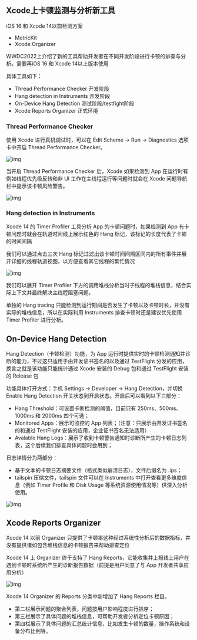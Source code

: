 ## Xcode上卡顿监测与分析新工具

iOS 16 和 Xcode 14以前检测方案

- MetricKit
- Xcode Organizer

WWDC2022上介绍了新的工具帮助开发者在不同开发阶段进行卡顿的排查与分析。需要再iOS 16 和 Xcode 14以上版本使用

具体工具如下：

- Thread Performance Checker  开发阶段
- Hang detection in Instruments 开发阶段
- On-Device Hang Detection  测试阶段/testfight阶段
- Xcode Reports Organizer 正式环境

### Thread Performance Checker

使用 Xcode 进行真机调试时，可以在 Edit Scheme -> Run -> Diagnostics 选项卡中开启 Thread Performance Checker。

![img](http://xingyajie.oss-cn-hangzhou.aliyuncs.com/uPic/906740463810a2452fc30856879dc7a0.jpg)

当开启 Thread Performance Checker 后，Xcode 如果检测到 App 在运行时有例如线程优先级反转和非 UI 工作在主线程运行等问题时就会在 Xcode 问题导航栏中提示该卡顿风险警告。

![img](http://xingyajie.oss-cn-hangzhou.aliyuncs.com/uPic/5218785baf75b54243072a8d3059fe80.jpg)

### Hang detection in Instruments

 Xcode 14 的 Timer Profiler 工具分析 App 的卡顿问题时，如果检测到 App 有卡顿问题时就会在轨道时间线上展示红色的 Hang 标记，该标记的长度代表了卡顿的时间间隔

我们可以通过点击三次 Hang 标记过滤出该卡顿时间间隔区间内的所有事件并展开详细的线程轨道视图，以方便查看其它线程的繁忙情况



![img](http://xingyajie.oss-cn-hangzhou.aliyuncs.com/uPic/f5a28e0b0d320a509fd3caa20fe635c7.jpg)

我们可以展开 Timer Profiler 下方的调用堆栈分析当时子线程的堆栈信息，结合实际上下文并最终解决主线程阻塞问题。

单独的 Hang tracing 只能检测到运行期间是否发生了卡顿以及卡顿时长，并没有实际的堆栈信息，所以在实际利用 Instruments 排查卡顿时还是建议优先使用 Timer Profiler 进行分析。

## On-Device Hang Detection

Hang Detection（卡顿检测）功能，为 App 运行时提供实时的卡顿检测通知并诊断的能力，不过这只适用于由开发证书签名的以及通过 TestFlight 分发的应用，换言之就是该功能只能统计通过 Xcode 安装的 Debug 包和通过 TestFlight 安装的 Release 包

功能具体打开方式：手机 Settings -> Developer -> Hang Detection，并切换 Enable Hang Detection 开关状态到开启状态。开启后可以看到以下三部分：

- Hang Threshold：可设置卡断检测的阈值，目前只有 250ms、500ms、1000ms 和 2000ms 四个可选；
- Monitored Apps：展示可监控的 App 列表；（注意：只展示由开发证书签名的和通过 TestFlight 安装的应用，企业证书签名无法适用）
- Avalable Hang Logs：展示了收到卡顿警告通知时诊断所产生的卡顿日志列表，这个后续我们排查具体问题时会用到；

日志详情分为两部分：  

- 基于文本的卡顿日志摘要文件（格式类似崩溃日志），文件后缀名为 .ips；
- tailspin 压缩文件，tailspin 文件可以在 Instruments 中打开查看更多维度信息（例如 Timer Profile 和 Disk Usage 等系统资源使用情况等）供深入分析使用。

![img](http://xingyajie.oss-cn-hangzhou.aliyuncs.com/uPic/1c660585e2dd9064d286d5ba4779f544.jpg)

## Xcode Reports Organizer

Xcode 14 以前 Organizer 只提供了卡顿率这种经过系统性分析后的数据指标，并没有提供诸如包含堆栈信息的卡顿报告来帮助排查定位

Xcode 14 上 Organizer 终于支持了 Hang Reports，它能收集并上报线上用户在遇到卡顿时系统所产生的诊断报告数据（前提是用户同意了与 App 开发者共享应用分析）

![img](http://xingyajie.oss-cn-hangzhou.aliyuncs.com/uPic/b58bb2f2eb2198e3da5cec87d0912d13.jpg)

Xcode 14 Organizer 的 Reports 分类中新增加了 Hang Reports 栏目。

- 第二栏展示问题的聚合列表，问题按用户影响程度进行排序；
- 第三栏展示了具体问题的堆栈信息，可帮助开发者分析定位卡顿原因；
- 第四栏展示了具体问题的汇总统计信息，比如发生卡顿的数量，操作系统和设备分布比例等。